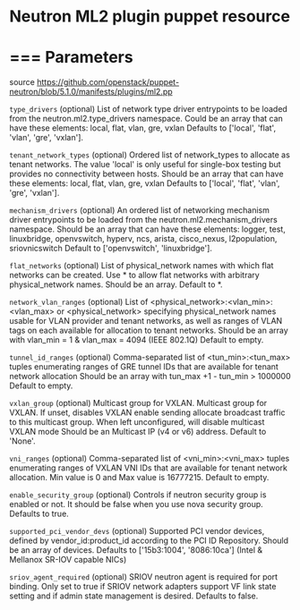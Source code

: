 # Neutron ML2 plugin puppet resource

# === Parameters

source https://github.com/openstack/puppet-neutron/blob/5.1.0/manifests/plugins/ml2.pp

 ``type_drivers``
   (optional) List of network type driver entrypoints to be loaded
   from the neutron.ml2.type_drivers namespace.
   Could be an array that can have these elements:
   local, flat, vlan, gre, vxlan
   Defaults to ['local', 'flat', 'vlan', 'gre', 'vxlan'].

 ``tenant_network_types``
   (optional) Ordered list of network_types to allocate as tenant networks.
   The value 'local' is only useful for single-box testing
   but provides no connectivity between hosts.
   Should be an array that can have these elements:
   local, flat, vlan, gre, vxlan
   Defaults to ['local', 'flat', 'vlan', 'gre', 'vxlan'].

 ``mechanism_drivers``
   (optional) An ordered list of networking mechanism driver
   entrypoints to be loaded from the neutron.ml2.mechanism_drivers namespace.
   Should be an array that can have these elements:
   logger, test, linuxbridge, openvswitch, hyperv, ncs, arista, cisco_nexus,
   l2population, sriovnicswitch
   Default to ['openvswitch', 'linuxbridge'].

 ``flat_networks``
   (optional) List of physical_network names with which flat networks
   can be created. Use * to allow flat networks with arbitrary
   physical_network names.
   Should be an array.
   Default to *.

 ``network_vlan_ranges``
   (optional) List of <physical_network>:<vlan_min>:<vlan_max> or
   <physical_network> specifying physical_network names
   usable for VLAN provider and tenant networks, as
   well as ranges of VLAN tags on each available for
   allocation to tenant networks.
   Should be an array with vlan_min = 1 & vlan_max = 4094 (IEEE 802.1Q)
   Default to empty.

 ``tunnel_id_ranges``
   (optional) Comma-separated list of <tun_min>:<tun_max> tuples
   enumerating ranges of GRE tunnel IDs that are
   available for tenant network allocation
   Should be an array with tun_max +1 - tun_min > 1000000
   Default to empty.

 ``vxlan_group``
   (optional) Multicast group for VXLAN.
   Multicast group for VXLAN. If unset, disables VXLAN enable sending allocate
   broadcast traffic to this multicast group. When left unconfigured, will
   disable multicast VXLAN mode
   Should be an Multicast IP (v4 or v6) address.
   Default to 'None'.

 ``vni_ranges``
   (optional) Comma-separated list of <vni_min>:<vni_max> tuples
   enumerating ranges of VXLAN VNI IDs that are
   available for tenant network allocation.
   Min value is 0 and Max value is 16777215.
   Default to empty.

 ``enable_security_group``
   (optional) Controls if neutron security group is enabled or not.
   It should be false when you use nova security group.
   Defaults to true.

 ``supported_pci_vendor_devs``
   (optional) Supported PCI vendor devices, defined by
   vendor_id:product_id according to the PCI ID
   Repository. Should be an array of devices.
   Defaults to ['15b3:1004', '8086:10ca'] (Intel & Mellanox SR-IOV capable NICs)

 ``sriov_agent_required``
   (optional) SRIOV neutron agent is required for port binding.
   Only set to true if SRIOV network adapters support VF link state setting
   and if admin state management is desired.
   Defaults to false.
